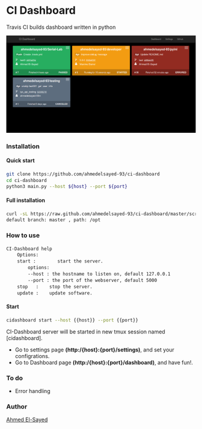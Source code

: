 # CI Dashboard
Travis CI builds dashboard written in python

![dashboard](/docs/dashboard.png)

### Installation

#### Quick start
```bash
git clone https://github.com/ahmedelsayed-93/ci-dashboard
cd ci-dashboard
python3 main.py --host ${host} --port ${port} 
```
#### Full installation
```bash
curl -sL https://raw.github.com/ahmedelsayed-93/ci-dashboard/master/scripts/install.sh | sudo bash -s {{branch}} {{path}}
default branch: master , path: /opt
```
### How to use
```bash
CI-Dashboard help
    Options:
    start :        start the server.
        options:
        --host : the hostname to listen on, default 127.0.0.1
        --port : the port of the webserver, default 5000
    stop   :    stop the server.
    update :    update software.
```

#### Start
```bash
cidashboard start --host {{host}} --port {{port}}
```

CI-Dashboard server will be started in new tmux session named [cidashboard].
- Go to settings page **(http:/{host}:{port}/settings)**, and set your configrations.
- Go to Dashboard page **(http:/{host}:{port}/dashboard)**, and have fun!.

### To do
- Error handling 

### Author
[Ahmed El-Sayed](mailto:ahmed.m.elsayed93@gmail.com)

